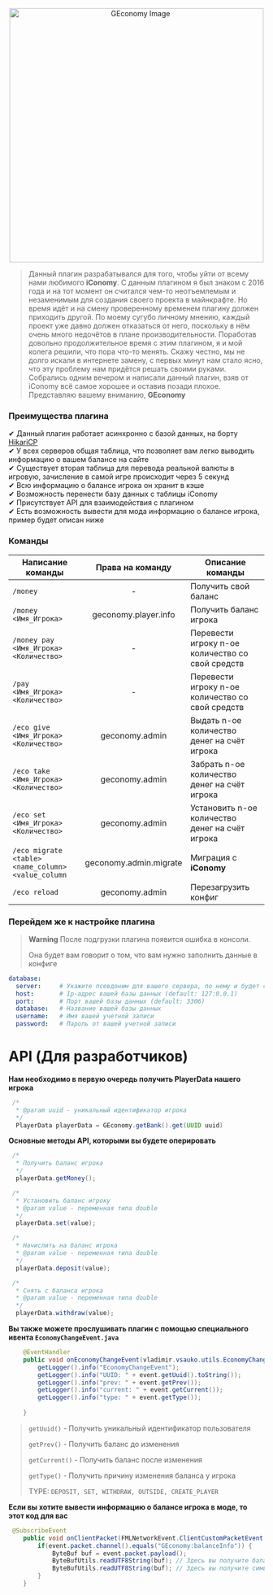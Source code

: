 <p align="center">
  <img src="https://user-images.githubusercontent.com/37264286/222985646-4be8b2e8-57ec-45cf-8295-0d1ed8522971.png" alt="GEconomy Image" width="500">
</p>

> Данный плагин разрабатывался для того, чтобы уйти от всему нами любимого **iConomy**.
> С данным плагином я был знаком с 2016 года и на тот момент он считался чем-то
> неотъемлемым и незаменимым для создания своего проекта в майнкрафте. Но время
> идёт и на смену проверенному временем плагину должен приходить другой. По моему
> сугубо личному мнению, каждый проект уже давно должен отказаться от него, поскольку
> в нём очень много недочётов в плане производительности. Поработав довольно продолжительное
> время с этим плагином, я и мой колега решили, что пора что-то менять. Скажу честно,
> мы не долго искали в интернете замену, с первых минут нам стало ясно, что эту проблему
> нам придётся решать своими руками. Собрались одним вечером и написали данный плагин,
> взяв от iConomy всё самое хорошее и оставив позади плохое. Представляю вашему вниманию, **GEconomy**

### Преимущества плагина
✔ Данный плагин работает асинхронно с базой данных, на борту <a href="https://github.com/brettwooldridge/HikariCP">HikariCP </a><br />
✔ У всех серверов общая таблица, что позволяет вам легко выводить информацию о вашем балансе на сайте<br />
✔ Существует вторая таблица для перевода реальной валюты в игровую, зачисление в самой игре происходит через 5 секунд<br />
✔ Всю информацию о балансе игрока он хранит в кэше<br />
✔ Возможность перенести базу данных с таблицы iConomy<br />
✔ Присутствует API для взаимодействия с плагином<br />
✔ Есть возможность вывести для мода информацию о балансе игрока, пример будет описан ниже <br />

### Команды
| Написание команды                                    | Права на команду       | Описание команды                                   |
| ---------------------------------------------------- | :--------------------: | -------------------------------------------------- |
| `/money`                                             |           -            | Получить свой баланс                               |
| `/money <Имя_Игрока>`                                | geconomy.player.info   | Получить баланс игрока                             |
| `/money pay <Имя_Игрока> <Количество>`               |           -            | Перевести игроку n-ое количество со свой средств   |
| `/pay <Имя_Игрока> <Количество>`                     |           -            | Перевести игроку n-ое количество со свой средств   |
| `/eco give <Имя_Игрока> <Количество>`                | geconomy.admin         | Выдать n-ое количество денег на счёт игрока        |
| `/eco take <Имя_Игрока> <Количество>`                | geconomy.admin         | Забрать n-ое количество денег на счёт игрока       |
| `/eco set <Имя_Игрока> <Количество>`                 | geconomy.admin         | Установить n-ое количество денег на счёт игрока    |
| `/eco migrate <table> <name_column>` `<value_column` | geconomy.admin.migrate | Миграция с **iConomy**                             |
| `/eco reload`                                        | geconomy.admin         | Перезагрузить конфиг                               |


### Перейдем же к настройке плагина
>__Warning__ После подгрузки плагина появится ошибка в консоли.
>
>Она будет вам говорит о том, что вам нужно заполнить данные в конфиге
```yaml
database:
  server:     # Укажите псевдоним для вашего сервера, по нему и будет считывать информация с базы данных
  host:       # Ip-адрес вашей базы данных (default: 127:0.0.1)
  port:       # Порт вашей базы данных (default: 3306)
  database:   # Название вашей базы данных
  username:   # Имя вашей учетной записи
  password:   # Пароль от вашей учетной записи
```

# API (Для разработчиков)

**Нам необходимо в первую очередь получить PlayerData нашего игрока**
```java
 /*
  * @param uuid - уникальный идентификатор игрока
  */
  PlayerData playerData = GEconomy.getBank().get(UUID uuid)
````
**Основные методы API, которыми вы будете оперировать**

```java
 /*
  * Получить баланс игрока
  */
  playerData.getMoney();
```
```java
 /*
  * Установить баланс игроку
  * @param value - переменная типа double
  */
  playerData.set(value);
```
```java
 /*
  * Начислить на баланс игрока
  * @param value - переменная типа double
  */
  playerData.deposit(value);
```
```java
 /*
  * Снять с баланса игрока
  * @param value - переменная типа double
  */
  playerData.withdraw(value);
```
**Вы также можете прослушивать плагин с помощью специального ивента `EconomyChangeEvent.java`**

```java
    @EventHandler
    public void onEconomyChangeEvent(vladimir.vsauko.utils.EconomyChangeEvent event) {
        getLogger().info("EconomyChangeEvent");
        getLogger().info("UUID: " + event.getUuid().toString());
        getLogger().info("prev: " + event.getPrev());
        getLogger().info("current: " + event.getCurrent());
        getLogger().info("type: " + event.getType());
        
    }
```

> `getUuid()` - Получить уникальный идентификатор пользователя
> 
> `getPrev()` - Получить баланс до изменения
> 
> `getCurrent()` - Получить баланс после изменения
> 
> `getType()` - Получить причину изменения баланса у игрока 
>
>   TYPE: `DEPOSIT, SET, WITHDRAW, OUTSIDE, CREATE_PLAYER`


**Если вы хотите вывести информацию о балансе игрока в моде, то этот код для вас**
```java
 @SubscribeEvent
    public void onClientPacket(FMLNetworkEvent.ClientCustomPacketEvent event) {
        if(event.packet.channel().equals("GEconomy:balanceInfo")) {
            ByteBuf buf = event.packet.payload();
            ByteBufUtils.readUTF8String(buf); // Здесь вы получите баланс игрока
            ByteBufUtils.readUTF8String(buf); // Здесь вы получите символ валюты
        }
    }
```
